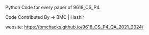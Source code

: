 Python Code for every paper of 9618_CS_P4.

Code Contributed By -> BMC | Hashir

website: https://bmchacks.github.io/9618_CS_P4_QA_2021_2024/
